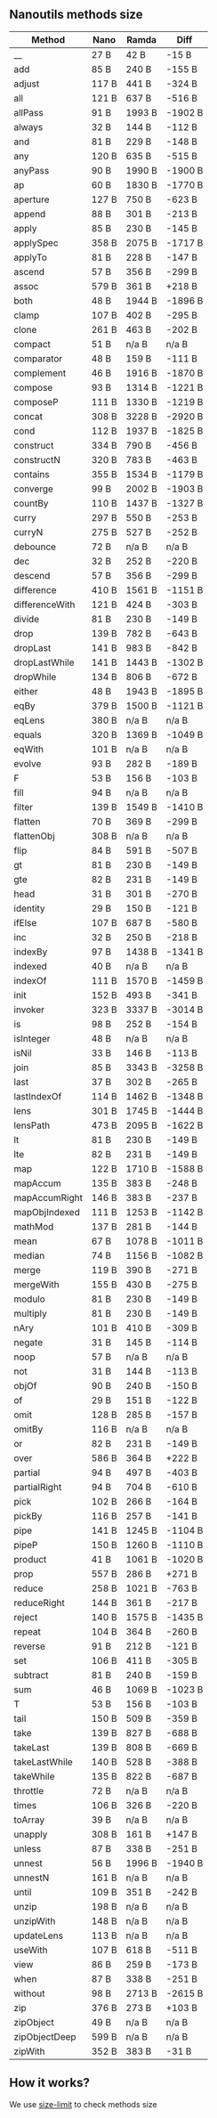 ## Nanoutils methods size

| Method | Nano | Ramda | Diff | 
| --- | --- | --- | --- |
| __ | 27 B | 42 B | -15 B |
| add | 85 B | 240 B | -155 B |
| adjust | 117 B | 441 B | -324 B |
| all | 121 B | 637 B | -516 B |
| allPass | 91 B | 1993 B | -1902 B |
| always | 32 B | 144 B | -112 B |
| and | 81 B | 229 B | -148 B |
| any | 120 B | 635 B | -515 B |
| anyPass | 90 B | 1990 B | -1900 B |
| ap | 60 B | 1830 B | -1770 B |
| aperture | 127 B | 750 B | -623 B |
| append | 88 B | 301 B | -213 B |
| apply | 85 B | 230 B | -145 B |
| applySpec | 358 B | 2075 B | -1717 B |
| applyTo | 81 B | 228 B | -147 B |
| ascend | 57 B | 356 B | -299 B |
| assoc | 579 B | 361 B | +218 B |
| both | 48 B | 1944 B | -1896 B |
| clamp | 107 B | 402 B | -295 B |
| clone | 261 B | 463 B | -202 B |
| compact | 51 B | n/a B | n/a B |
| comparator | 48 B | 159 B | -111 B |
| complement | 46 B | 1916 B | -1870 B |
| compose | 93 B | 1314 B | -1221 B |
| composeP | 111 B | 1330 B | -1219 B |
| concat | 308 B | 3228 B | -2920 B |
| cond | 112 B | 1937 B | -1825 B |
| construct | 334 B | 790 B | -456 B |
| constructN | 320 B | 783 B | -463 B |
| contains | 355 B | 1534 B | -1179 B |
| converge | 99 B | 2002 B | -1903 B |
| countBy | 110 B | 1437 B | -1327 B |
| curry | 297 B | 550 B | -253 B |
| curryN | 275 B | 527 B | -252 B |
| debounce | 72 B | n/a B | n/a B |
| dec | 32 B | 252 B | -220 B |
| descend | 57 B | 356 B | -299 B |
| difference | 410 B | 1561 B | -1151 B |
| differenceWith | 121 B | 424 B | -303 B |
| divide | 81 B | 230 B | -149 B |
| drop | 139 B | 782 B | -643 B |
| dropLast | 141 B | 983 B | -842 B |
| dropLastWhile | 141 B | 1443 B | -1302 B |
| dropWhile | 134 B | 806 B | -672 B |
| either | 48 B | 1943 B | -1895 B |
| eqBy | 379 B | 1500 B | -1121 B |
| eqLens | 380 B | n/a B | n/a B |
| equals | 320 B | 1369 B | -1049 B |
| eqWith | 101 B | n/a B | n/a B |
| evolve | 93 B | 282 B | -189 B |
| F | 53 B | 156 B | -103 B |
| fill | 94 B | n/a B | n/a B |
| filter | 139 B | 1549 B | -1410 B |
| flatten | 70 B | 369 B | -299 B |
| flattenObj | 308 B | n/a B | n/a B |
| flip | 84 B | 591 B | -507 B |
| gt | 81 B | 230 B | -149 B |
| gte | 82 B | 231 B | -149 B |
| head | 31 B | 301 B | -270 B |
| identity | 29 B | 150 B | -121 B |
| ifElse | 107 B | 687 B | -580 B |
| inc | 32 B | 250 B | -218 B |
| indexBy | 97 B | 1438 B | -1341 B |
| indexed | 40 B | n/a B | n/a B |
| indexOf | 111 B | 1570 B | -1459 B |
| init | 152 B | 493 B | -341 B |
| invoker | 323 B | 3337 B | -3014 B |
| is | 98 B | 252 B | -154 B |
| isInteger | 48 B | n/a B | n/a B |
| isNil | 33 B | 146 B | -113 B |
| join | 85 B | 3343 B | -3258 B |
| last | 37 B | 302 B | -265 B |
| lastIndexOf | 114 B | 1462 B | -1348 B |
| lens | 301 B | 1745 B | -1444 B |
| lensPath | 473 B | 2095 B | -1622 B |
| lt | 81 B | 230 B | -149 B |
| lte | 82 B | 231 B | -149 B |
| map | 122 B | 1710 B | -1588 B |
| mapAccum | 135 B | 383 B | -248 B |
| mapAccumRight | 146 B | 383 B | -237 B |
| mapObjIndexed | 111 B | 1253 B | -1142 B |
| mathMod | 137 B | 281 B | -144 B |
| mean | 67 B | 1078 B | -1011 B |
| median | 74 B | 1156 B | -1082 B |
| merge | 119 B | 390 B | -271 B |
| mergeWith | 155 B | 430 B | -275 B |
| modulo | 81 B | 230 B | -149 B |
| multiply | 81 B | 230 B | -149 B |
| nAry | 101 B | 410 B | -309 B |
| negate | 31 B | 145 B | -114 B |
| noop | 57 B | n/a B | n/a B |
| not | 31 B | 144 B | -113 B |
| objOf | 90 B | 240 B | -150 B |
| of | 29 B | 151 B | -122 B |
| omit | 128 B | 285 B | -157 B |
| omitBy | 116 B | n/a B | n/a B |
| or | 82 B | 231 B | -149 B |
| over | 586 B | 364 B | +222 B |
| partial | 94 B | 497 B | -403 B |
| partialRight | 94 B | 704 B | -610 B |
| pick | 102 B | 266 B | -164 B |
| pickBy | 116 B | 257 B | -141 B |
| pipe | 141 B | 1245 B | -1104 B |
| pipeP | 150 B | 1260 B | -1110 B |
| product | 41 B | 1061 B | -1020 B |
| prop | 557 B | 286 B | +271 B |
| reduce | 258 B | 1021 B | -763 B |
| reduceRight | 144 B | 361 B | -217 B |
| reject | 140 B | 1575 B | -1435 B |
| repeat | 104 B | 364 B | -260 B |
| reverse | 91 B | 212 B | -121 B |
| set | 106 B | 411 B | -305 B |
| subtract | 81 B | 240 B | -159 B |
| sum | 46 B | 1069 B | -1023 B |
| T | 53 B | 156 B | -103 B |
| tail | 150 B | 509 B | -359 B |
| take | 139 B | 827 B | -688 B |
| takeLast | 139 B | 808 B | -669 B |
| takeLastWhile | 140 B | 528 B | -388 B |
| takeWhile | 135 B | 822 B | -687 B |
| throttle | 72 B | n/a B | n/a B |
| times | 106 B | 326 B | -220 B |
| toArray | 39 B | n/a B | n/a B |
| unapply | 308 B | 161 B | +147 B |
| unless | 87 B | 338 B | -251 B |
| unnest | 56 B | 1996 B | -1940 B |
| unnestN | 161 B | n/a B | n/a B |
| until | 109 B | 351 B | -242 B |
| unzip | 198 B | n/a B | n/a B |
| unzipWith | 148 B | n/a B | n/a B |
| updateLens | 113 B | n/a B | n/a B |
| useWith | 107 B | 618 B | -511 B |
| view | 86 B | 259 B | -173 B |
| when | 87 B | 338 B | -251 B |
| without | 98 B | 2713 B | -2615 B |
| zip | 376 B | 273 B | +103 B |
| zipObject | 49 B | n/a B | n/a B |
| zipObjectDeep | 599 B | n/a B | n/a B |
| zipWith | 352 B | 383 B | -31 B |
## How it works?
We use [size-limit](https://github.com/ai/size-limit) to check methods size